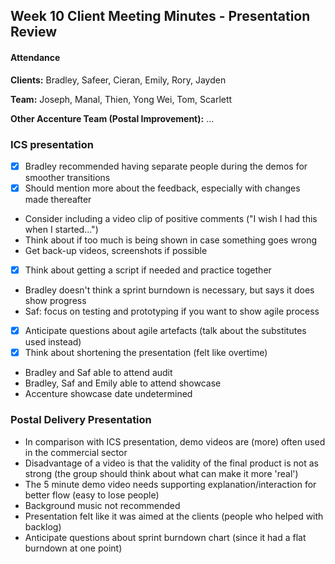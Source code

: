 ## Week 10 Client Meeting Minutes - Presentation Review

#### Attendance
**Clients:** Bradley, Safeer, Cieran, Emily, Rory, Jayden

**Team:** Joseph, Manal, Thien, Yong Wei, Tom, Scarlett

**Other Accenture Team (Postal Improvement):** ...


### ICS presentation
* [x] Bradley recommended having separate people during the demos for smoother transitions
* [x] Should mention more about the feedback, especially with changes made thereafter
* Consider including a video clip of positive comments ("I wish I had this when I started...")
* Think about if too much is being shown in case something goes wrong
* Get back-up videos, screenshots if possible
* [x] Think about getting a script if needed and practice together
* Bradley doesn't think a sprint burndown is necessary, but says it does show progress
* Saf: focus on testing and prototyping if you want to show agile process
* [x] Anticipate questions about agile artefacts (talk about the substitutes used instead)
* [x] Think about shortening the presentation (felt like overtime)
* Bradley and Saf able to attend audit
* Bradley, Saf and Emily able to attend showcase
* Accenture showcase date undetermined

### Postal Delivery Presentation
* In comparison with ICS presentation, demo videos are (more) often used in the commercial sector
* Disadvantage of a video is that the validity of the final product is not as strong (the group should think about what can make it more 'real')
* The 5 minute demo video needs supporting explanation/interaction for better flow (easy to lose people)
* Background music not recommended
* Presentation felt like it was aimed at the clients (people who helped with backlog)
* Anticipate questions about sprint burndown chart (since it had a flat burndown at one point)
